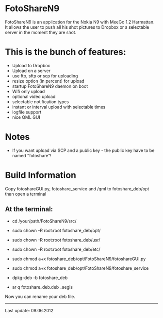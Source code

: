 FotoShareN9
===========

FotoShareN9 is an application for the Nokia N9 with MeeGo 1.2 Harmattan. 
It allows the user to push all his shot pictures to Dropbox or a 
selectable server in the moment they are shot.

This is the bunch of features:
==============================
- Upload to Dropbox
- Upload on a server
- use ftp, sftp or scp for uploading
- resize option (in percent) for upload
- startup FotoShareN9 daemon on boot
- Wifi only upload
- optional video upload
- selectable notification types
- instant or interval upload with selectable times
- logfile support
- nice QML GUI

Notes
=====
- If you want upload via SCP and a public key - the public key have to
be named "fotoshare"!

Build Information
=================

Copy fotoshareGUI.py, fotoshare_service and /qml to fotoshare_deb/opt
than open a terminal

At the terminal:
----------------
- cd /your/path/FotoShareN9/src/

- sudo chown -R root:root fotoshare_deb/opt/
- sudo chown -R root:root fotoshare_deb/usr/
- sudo chown -R root:root fotoshare_deb/etc/

- sudo chmod a+x fotoshare_deb/opt/FotoShareN9/fotoshareGUI.py
- sudo chmod a+x fotoshare_deb/opt/FotoShareN9/fotoshare_service

- dpkg-deb -b fotoshare_deb
- ar q fotoshare_deb.deb _aegis

Now you can rename your deb file.

------------------

Last update: 08.06.2012





